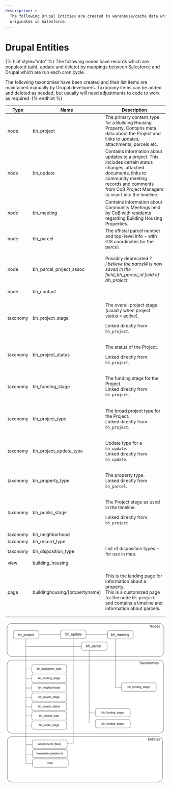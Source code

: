 ```yaml
---
description: >-
  The following Drupal Entities are created to warehouse/cache data which
  originates in Salesforce.
---
```


# Drupal Entities

{% hint style="info" %}
The following nodes have records which are populated (add, update and delete) by mappings between Salesforce and Drupal which are run each cron cycle.

The following taxonomies have been created and their list items are maintained manually by Drupal developers.  Taxonomy items can be added and deleted as needed, but usually will need adjustments to code to work as required.
{% endhint %}



| Type     | Name                            | Description                                                                                                                                                                                                       |
| -------- | ------------------------------- | ----------------------------------------------------------------------------------------------------------------------------------------------------------------------------------------------------------------- |
| node     | bh\_project                     | The primary content\_type for a Building Housing Property. Contains meta data about the Project and links to updates, attachments, parcels etc.                                                                   |
| node     | bh\_update                      | Contains information about updates to a project. This includes certain status changes, attached documents, links to community meeting records and comments from CoB Project Managers to insert into the timeline. |
| node     | bh\_meeting                     | Contains information about Community Meetings held by CoB with residents regarding Building Housing Properties.                                                                                                   |
| node     | bh\_parcel                      | The official parcel number and top-level info - with GIS coordinates for the parcel.                                                                                                                              |
| node     | bh\_parcel\_project\_assoc      | <p>Possibly deprecated ?<br><em>I believe the parcel# is now saved in the field_bh_parcel_id field of bh_project.</em></p>                                                                                        |
| node     | bh\_contact                     |                                                                                                                                                                                                                   |
|          |                                 |                                                                                                                                                                                                                   |
| taxonomy | bh\_project\_stage              | <p>The overall project stage. (usually when project status = active).</p><p>Linked directly from <code>bh_project</code>.</p>                                                                                     |
| taxonomy | bh\_project\_status             | <p>The status of the Project.</p><p>Linked directly from <code>bh_project</code>.</p>                                                                                                                             |
| taxonomy | bh\_funding\_stage              | <p>The funding stage for the Project.<br>Linked directly from <code>bh_project</code>.</p>                                                                                                                        |
| taxonomy | bh\_project\_type               | <p>The broad project type for the Project.<br>Linked directly from <code>bh_project</code>.</p>                                                                                                                   |
| taxonomy | bh\_project\_update\_type       | <p>Update type for a <code>bh_update</code>.<br>Linked directly from <code>bh_update</code>.</p>                                                                                                                  |
| taxonomy | bh\_property\_type              | <p>The property type.<br>Linked directly from <code>bh_parcel</code>.</p>                                                                                                                                         |
| taxonomy | bh\_public\_stage               | <p>The Project stage as used in the timeline.</p><p>Linked directly from <code>bh_project</code>.</p>                                                                                                             |
| taxonomy | bh\_neighborhood                |                                                                                                                                                                                                                   |
| taxonomy | bh\_record\_type                |                                                                                                                                                                                                                   |
| taxonomy | bh\_disposition\_type           | List of disposition types - for use in map.                                                                                                                                                                       |
|          |                                 |                                                                                                                                                                                                                   |
| view     | building\_housing               |                                                                                                                                                                                                                   |
|          |                                 |                                                                                                                                                                                                                   |
| page     | buildinghousing/\[propertyname] | <p>This is the landing page for information about a property.<br>This is a customized page for the node <code>bh_project</code> and contains a timeline and information about parcels.</p>                        |

<img src="../../../../.gitbook/assets/file.excalidraw.svg" alt="" class="gitbook-drawing">
